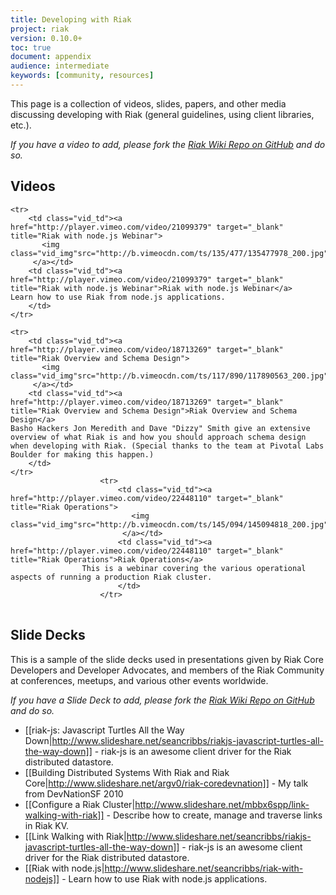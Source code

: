 ```yaml
---
title: Developing with Riak
project: riak
version: 0.10.0+
toc: true
document: appendix
audience: intermediate
keywords: [community, resources]
---
```


This page is a collection of videos, slides, papers, and other media discussing developing with Riak (general guidelines, using client libraries, etc.).

_If you have a video to add, please fork the [Riak Wiki Repo on GitHub](https://github.com/basho/basho_docs) and do so._

## Videos

<table class="vid_table">

	<tr>
	    <td class="vid_td"><a href="http://player.vimeo.com/video/21099379" target="_blank" title="Riak with node.js Webinar">
		   <img class="vid_img"src="http://b.vimeocdn.com/ts/135/477/135477978_200.jpg"/>
		 </a></td>
	    <td class="vid_td"><a href="http://player.vimeo.com/video/21099379" target="_blank" title="Riak with node.js Webinar">Riak with node.js Webinar</a>
	Learn how to use Riak from node.js applications.
		</td>	    
	</tr>

	<tr>
	    <td class="vid_td"><a href="http://player.vimeo.com/video/18713269" target="_blank" title="Riak Overview and Schema Design">
		   <img class="vid_img"src="http://b.vimeocdn.com/ts/117/890/117890563_200.jpg"/>
		 </a></td>
	    <td class="vid_td"><a href="http://player.vimeo.com/video/18713269" target="_blank" title="Riak Overview and Schema Design">Riak Overview and Schema Design</a>
	Basho Hackers Jon Meredith and Dave "Dizzy" Smith give an extensive overview of what Riak is and how you should approach schema design when developing with Riak. (Special thanks to the team at Pivotal Labs Boulder for making this happen.) 
		</td>	    
	</tr>		
					    <tr>
					        <td class="vid_td"><a href="http://player.vimeo.com/video/22448110" target="_blank" title="Riak Operations">
							   <img class="vid_img"src="http://b.vimeocdn.com/ts/145/094/145094818_200.jpg"/>
							 </a></td>
					        <td class="vid_td"><a href="http://player.vimeo.com/video/22448110" target="_blank" title="Riak Operations">Riak Operations</a>  
					This is a webinar covering the various operational aspects of running a production Riak cluster. 
							</td>	    
						</tr>
</table>

## Slide Decks

This is a sample of the slide decks used in presentations given by Riak Core Developers and Developer Advocates, and members of the Riak Community at conferences, meetups, and various other events worldwide.

_If you have a Slide Deck to add, please fork the [Riak Wiki Repo on GitHub](https://github.com/basho/basho_docs) and do so._

* [[riak-js: Javascript Turtles All the Way Down|http://www.slideshare.net/seancribbs/riakjs-javascript-turtles-all-the-way-down]] - riak-js is an awesome client driver for the Riak distributed datastore.
* [[Building Distributed Systems With Riak and Riak Core|http://www.slideshare.net/argv0/riak-coredevnation]] - My talk from DevNationSF 2010 
* [[Configure a Riak Cluster|http://www.slideshare.net/mbbx6spp/link-walking-with-riak]] - Describe how to create, manage and traverse links in Riak KV. 
* [[Link Walking with Riak|http://www.slideshare.net/seancribbs/riakjs-javascript-turtles-all-the-way-down]] - riak-js is an awesome client driver for the Riak distributed datastore.
* [[Riak with node.js|http://www.slideshare.net/seancribbs/riak-with-nodejs]] - Learn how to use Riak with node.js applications.
